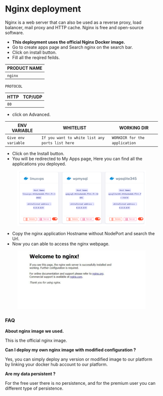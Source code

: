 # Nginx deployment

Nginx is a web server that can also be used as a reverse proxy, load balancer, mail proxy and HTTP cache. Nginx is free and open-source software.

* &#x20;**This deployment uses the official Nginx Docker image.**
* &#x20;Go to create apps page and Search nginx on the search bar.
* &#x20;Click on install button.
* &#x20;Fill all the reqired feilds.

| PRODUCT NAME |
| ------------ |
| `nginx`      |

`PROTOCOL`

| HTTP | TCP/UDP |
| ---- | ------- |
| `80` |         |

* &#x20;click on Advanced.

| ENV VARIABLE        | WHITELIST                                       | WORKING DIR                   |
| ------------------- | ----------------------------------------------- | ----------------------------- |
| `Give env variable` | `If you want to white list any ports list here` | `WORKDIR for the application` |

* &#x20;Click on the Install button.
* You will be redirected to My Apps page, Here you can find all the applications you deployed.



<figure><img src="../../.gitbook/assets/Screenshot 2023-08-12 152028 (1).png" alt=""><figcaption></figcaption></figure>

* &#x20;Copy the nginx application Hostname without NodePort and search the Url.
* &#x20;Now you can able to access the nginx webpage.



<figure><img src="../../.gitbook/assets/Screenshot 2023-08-12 152047.png" alt=""><figcaption></figcaption></figure>

### FAQ

**About nginx image we used.**

This is the official nginx image.

**Can I deploy my own nginx image with modified configuration ?**

Yes, you can simply deploy any version or modified image to our platform by linking your docker hub account to our platform.

**Are my data persistent ?**

For the free user there is no persistence, and for the premium user you can different type of persistence.
